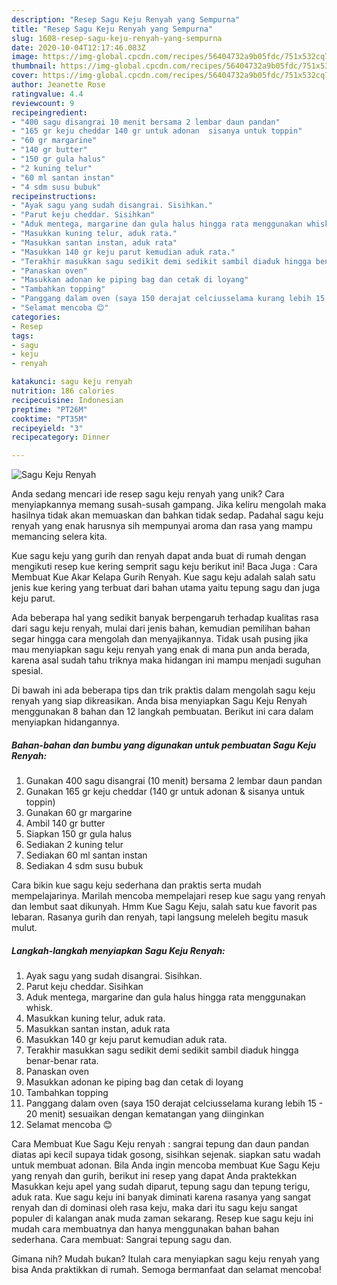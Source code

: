 ```yaml
---
description: "Resep Sagu Keju Renyah yang Sempurna"
title: "Resep Sagu Keju Renyah yang Sempurna"
slug: 1608-resep-sagu-keju-renyah-yang-sempurna
date: 2020-10-04T12:17:46.083Z
image: https://img-global.cpcdn.com/recipes/56404732a9b05fdc/751x532cq70/sagu-keju-renyah-foto-resep-utama.jpg
thumbnail: https://img-global.cpcdn.com/recipes/56404732a9b05fdc/751x532cq70/sagu-keju-renyah-foto-resep-utama.jpg
cover: https://img-global.cpcdn.com/recipes/56404732a9b05fdc/751x532cq70/sagu-keju-renyah-foto-resep-utama.jpg
author: Jeanette Rose
ratingvalue: 4.4
reviewcount: 9
recipeingredient:
- "400 sagu disangrai 10 menit bersama 2 lembar daun pandan"
- "165 gr keju cheddar 140 gr untuk adonan  sisanya untuk toppin"
- "60 gr margarine"
- "140 gr butter"
- "150 gr gula halus"
- "2 kuning telur"
- "60 ml santan instan"
- "4 sdm susu bubuk"
recipeinstructions:
- "Ayak sagu yang sudah disangrai. Sisihkan."
- "Parut keju cheddar. Sisihkan"
- "Aduk mentega, margarine dan gula halus hingga rata menggunakan whisk."
- "Masukkan kuning telur, aduk rata."
- "Masukkan santan instan, aduk rata"
- "Masukkan 140 gr keju parut kemudian aduk rata."
- "Terakhir masukkan sagu sedikit demi sedikit sambil diaduk hingga benar-benar rata."
- "Panaskan oven"
- "Masukkan adonan ke piping bag dan cetak di loyang"
- "Tambahkan topping"
- "Panggang dalam oven (saya 150 derajat celciusselama kurang lebih 15 - 20 menit) sesuaikan dengan kematangan yang diinginkan"
- "Selamat mencoba 😊"
categories:
- Resep
tags:
- sagu
- keju
- renyah

katakunci: sagu keju renyah 
nutrition: 186 calories
recipecuisine: Indonesian
preptime: "PT26M"
cooktime: "PT35M"
recipeyield: "3"
recipecategory: Dinner

---
```



![Sagu Keju Renyah](https://img-global.cpcdn.com/recipes/56404732a9b05fdc/751x532cq70/sagu-keju-renyah-foto-resep-utama.jpg)

Anda sedang mencari ide resep sagu keju renyah yang unik? Cara menyiapkannya memang susah-susah gampang. Jika keliru mengolah maka hasilnya tidak akan memuaskan dan bahkan tidak sedap. Padahal sagu keju renyah yang enak harusnya sih mempunyai aroma dan rasa yang mampu memancing selera kita.

Kue sagu keju yang gurih dan renyah dapat anda buat di rumah dengan mengikuti resep kue kering semprit sagu keju berikut ini! Baca Juga : Cara Membuat Kue Akar Kelapa Gurih Renyah. Kue sagu keju adalah salah satu jenis kue kering yang terbuat dari bahan utama yaitu tepung sagu dan juga keju parut.

Ada beberapa hal yang sedikit banyak berpengaruh terhadap kualitas rasa dari sagu keju renyah, mulai dari jenis bahan, kemudian pemilihan bahan segar hingga cara mengolah dan menyajikannya. Tidak usah pusing jika mau menyiapkan sagu keju renyah yang enak di mana pun anda berada, karena asal sudah tahu triknya maka hidangan ini mampu menjadi suguhan spesial.


Di bawah ini ada beberapa tips dan trik praktis dalam mengolah sagu keju renyah yang siap dikreasikan. Anda bisa menyiapkan Sagu Keju Renyah menggunakan 8 bahan dan 12 langkah pembuatan. Berikut ini cara dalam menyiapkan hidangannya.

<!--inarticleads1-->

##### Bahan-bahan dan bumbu yang digunakan untuk pembuatan Sagu Keju Renyah:

1. Gunakan 400 sagu disangrai (10 menit) bersama 2 lembar daun pandan
1. Gunakan 165 gr keju cheddar (140 gr untuk adonan &amp; sisanya untuk toppin)
1. Gunakan 60 gr margarine
1. Ambil 140 gr butter
1. Siapkan 150 gr gula halus
1. Sediakan 2 kuning telur
1. Sediakan 60 ml santan instan
1. Sediakan 4 sdm susu bubuk


Cara bikin kue sagu keju sederhana dan praktis serta mudah mempelajarinya. Marilah mencoba mempelajari resep kue sagu yang renyah dan lembut saat dikunyah. Hmm Kue Sagu Keju, salah satu kue favorit pas lebaran. Rasanya gurih dan renyah, tapi langsung meleleh begitu masuk mulut. 

<!--inarticleads2-->

##### Langkah-langkah menyiapkan Sagu Keju Renyah:

1. Ayak sagu yang sudah disangrai. Sisihkan.
1. Parut keju cheddar. Sisihkan
1. Aduk mentega, margarine dan gula halus hingga rata menggunakan whisk.
1. Masukkan kuning telur, aduk rata.
1. Masukkan santan instan, aduk rata
1. Masukkan 140 gr keju parut kemudian aduk rata.
1. Terakhir masukkan sagu sedikit demi sedikit sambil diaduk hingga benar-benar rata.
1. Panaskan oven
1. Masukkan adonan ke piping bag dan cetak di loyang
1. Tambahkan topping
1. Panggang dalam oven (saya 150 derajat celciusselama kurang lebih 15 - 20 menit) sesuaikan dengan kematangan yang diinginkan
1. Selamat mencoba 😊


Cara Membuat Kue Sagu Keju renyah : sangrai tepung dan daun pandan diatas api kecil supaya tidak gosong, sisihkan sejenak. siapkan satu wadah untuk membuat adonan. Bila Anda ingin mencoba membuat Kue Sagu Keju yang renyah dan gurih, berikut ini resep yang dapat Anda praktekkan Masukkan keju apel yang sudah diparut, tepung sagu dan tepung terigu, aduk rata. Kue sagu keju ini banyak diminati karena rasanya yang sangat renyah dan di dominasi oleh rasa keju, maka dari itu sagu keju sangat populer di kalangan anak muda zaman sekarang. Resep kue sagu keju ini mudah cara membuatnya dan hanya menggunakan bahan bahan sederhana. Cara membuat: Sangrai tepung sagu dan. 

Gimana nih? Mudah bukan? Itulah cara menyiapkan sagu keju renyah yang bisa Anda praktikkan di rumah. Semoga bermanfaat dan selamat mencoba!
